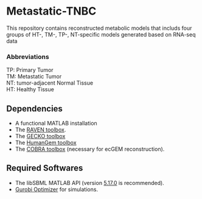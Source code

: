 # Metastatic-TNBC
This repository contains reconstructed metabolic models that includs four groups of HT-, TM-, TP-, NT-specific models generated based on RNA-seq data

### Abbreviations

<p>TP:  Primary Tumor<br>
TM:  Metastatic Tumor<br>
NT:  tumor-adjacent Normal Tissue<br>
HT:  Healthy Tissue<p>


## Dependencies 
* A functional MATLAB installation 
* The [RAVEN toolbox](https://github.com/SysBioChalmers/RAVEN).
* The [GECKO toolbox](https://github.com/SysBioChalmers/GECKO)
* The [HumanGem toolbox](https://github.com/SysBioChalmers/Human-GEM)
* The [COBRA toolbox](https://github.com/opencobra/cobratoolbox) (necessary for ecGEM reconstruction).

##  Required Softwares
* The libSBML MATLAB API (version [5.17.0](https://sourceforge.net/projects/sbml/files/libsbml/5.17.0/stable/MATLAB%20interface/) is recommended).
* [Gurobi Optimizer](http://www.gurobi.com/registration/download-reg) for simulations.

